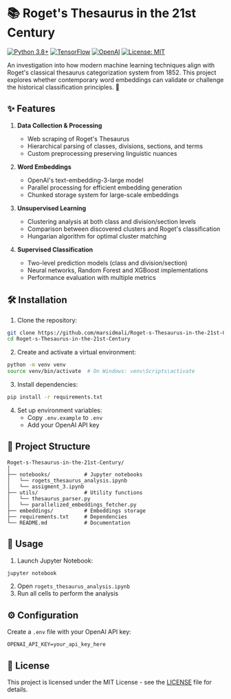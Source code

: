 # 📚 Roget's Thesaurus in the 21st Century

[![Python 3.8+](https://img.shields.io/badge/python-3.8+-blue.svg)](https://www.python.org/downloads/)
[![TensorFlow](https://img.shields.io/badge/TensorFlow-%23FF6F00.svg?logo=TensorFlow&logoColor=white)](https://tensorflow.org)
[![OpenAI](https://img.shields.io/badge/OpenAI-API-green.svg)](https://openai.com/)
[![License: MIT](https://img.shields.io/badge/License-MIT-yellow.svg)](https://opensource.org/licenses/MIT)

An investigation into how modern machine learning techniques align with Roget's classical thesaurus categorization system from 1852. This project explores whether contemporary word embeddings can validate or challenge the historical classification principles. 🤖

## ✨ Features

1. **Data Collection & Processing**
   - Web scraping of Roget's Thesaurus
   - Hierarchical parsing of classes, divisions, sections, and terms
   - Custom preprocessing preserving linguistic nuances

2. **Word Embeddings**
   - OpenAI's text-embedding-3-large model
   - Parallel processing for efficient embedding generation
   - Chunked storage system for large-scale embeddings

3. **Unsupervised Learning**
   - Clustering analysis at both class and division/section levels
   - Comparison between discovered clusters and Roget's classification
   - Hungarian algorithm for optimal cluster matching

4. **Supervised Classification**
   - Two-level prediction models (class and division/section)
   - Neural networks, Random Forest and XGBoost implementations
   - Performance evaluation with multiple metrics

## 🛠️ Installation

1. Clone the repository:
```bash
git clone https://github.com/marsidmali/Roget-s-Thesaurus-in-the-21st-Century.git
cd Roget-s-Thesaurus-in-the-21st-Century
```

2. Create and activate a virtual environment:
```bash
python -m venv venv
source venv/bin/activate  # On Windows: venv\Scripts\activate
```

3. Install dependencies:
```bash
pip install -r requirements.txt
```

4. Set up environment variables:
   - Copy `.env.example` to `.env`
   - Add your OpenAI API key

## 📁 Project Structure

```plaintext
Roget-s-Thesaurus-in-the-21st-Century/
│
├── notebooks/           # Jupyter notebooks
│   └── rogets_thesaurus_analysis.ipynb
│   └── assigment_3.ipynb
├── utils/               # Utility functions
│   └── thesaurus_parser.py
│   └── parallelized_embeddings_fetcher.py 
├── embeddings/          # Embeddings storage  
├── requirements.txt     # Dependencies
└── README.md            # Documentation
```

## 🚀 Usage

1. Launch Jupyter Notebook:
```bash
jupyter notebook
```

2. Open `rogets_thesaurus_analysis.ipynb`
3. Run all cells to perform the analysis

## ⚙️ Configuration

Create a `.env` file with your OpenAI API key:
```plaintext
OPENAI_API_KEY=your_api_key_here
```

## 📝 License

This project is licensed under the MIT License - see the [LICENSE](LICENSE) file for details.

